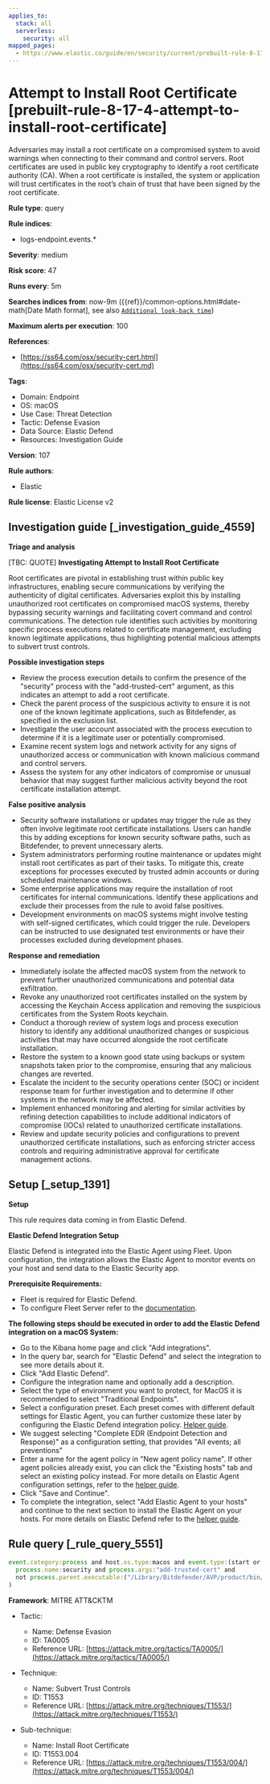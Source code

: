 ```yaml
---
applies_to:
  stack: all
  serverless:
    security: all
mapped_pages:
  - https://www.elastic.co/guide/en/security/current/prebuilt-rule-8-17-4-attempt-to-install-root-certificate.html
---
```


# Attempt to Install Root Certificate [prebuilt-rule-8-17-4-attempt-to-install-root-certificate]

Adversaries may install a root certificate on a compromised system to avoid warnings when connecting to their command and control servers. Root certificates are used in public key cryptography to identify a root certificate authority (CA). When a root certificate is installed, the system or application will trust certificates in the root’s chain of trust that have been signed by the root certificate.

**Rule type**: query

**Rule indices**:

* logs-endpoint.events.*

**Severity**: medium

**Risk score**: 47

**Runs every**: 5m

**Searches indices from**: now-9m ({{ref}}/common-options.html#date-math[Date Math format], see also [`Additional look-back time`](docs-content://solutions/security/detect-and-alert/create-detection-rule.md#rule-schedule))

**Maximum alerts per execution**: 100

**References**:

* [https://ss64.com/osx/security-cert.html](https://ss64.com/osx/security-cert.md)

**Tags**:

* Domain: Endpoint
* OS: macOS
* Use Case: Threat Detection
* Tactic: Defense Evasion
* Data Source: Elastic Defend
* Resources: Investigation Guide

**Version**: 107

**Rule authors**:

* Elastic

**Rule license**: Elastic License v2

## Investigation guide [_investigation_guide_4559]

**Triage and analysis**

[TBC: QUOTE]
**Investigating Attempt to Install Root Certificate**

Root certificates are pivotal in establishing trust within public key infrastructures, enabling secure communications by verifying the authenticity of digital certificates. Adversaries exploit this by installing unauthorized root certificates on compromised macOS systems, thereby bypassing security warnings and facilitating covert command and control communications. The detection rule identifies such activities by monitoring specific process executions related to certificate management, excluding known legitimate applications, thus highlighting potential malicious attempts to subvert trust controls.

**Possible investigation steps**

* Review the process execution details to confirm the presence of the "security" process with the "add-trusted-cert" argument, as this indicates an attempt to add a root certificate.
* Check the parent process of the suspicious activity to ensure it is not one of the known legitimate applications, such as Bitdefender, as specified in the exclusion list.
* Investigate the user account associated with the process execution to determine if it is a legitimate user or potentially compromised.
* Examine recent system logs and network activity for any signs of unauthorized access or communication with known malicious command and control servers.
* Assess the system for any other indicators of compromise or unusual behavior that may suggest further malicious activity beyond the root certificate installation attempt.

**False positive analysis**

* Security software installations or updates may trigger the rule as they often involve legitimate root certificate installations. Users can handle this by adding exceptions for known security software paths, such as Bitdefender, to prevent unnecessary alerts.
* System administrators performing routine maintenance or updates might install root certificates as part of their tasks. To mitigate this, create exceptions for processes executed by trusted admin accounts or during scheduled maintenance windows.
* Some enterprise applications may require the installation of root certificates for internal communications. Identify these applications and exclude their processes from the rule to avoid false positives.
* Development environments on macOS systems might involve testing with self-signed certificates, which could trigger the rule. Developers can be instructed to use designated test environments or have their processes excluded during development phases.

**Response and remediation**

* Immediately isolate the affected macOS system from the network to prevent further unauthorized communications and potential data exfiltration.
* Revoke any unauthorized root certificates installed on the system by accessing the Keychain Access application and removing the suspicious certificates from the System Roots keychain.
* Conduct a thorough review of system logs and process execution history to identify any additional unauthorized changes or suspicious activities that may have occurred alongside the root certificate installation.
* Restore the system to a known good state using backups or system snapshots taken prior to the compromise, ensuring that any malicious changes are reverted.
* Escalate the incident to the security operations center (SOC) or incident response team for further investigation and to determine if other systems in the network may be affected.
* Implement enhanced monitoring and alerting for similar activities by refining detection capabilities to include additional indicators of compromise (IOCs) related to unauthorized certificate installations.
* Review and update security policies and configurations to prevent unauthorized certificate installations, such as enforcing stricter access controls and requiring administrative approval for certificate management actions.


## Setup [_setup_1391]

**Setup**

This rule requires data coming in from Elastic Defend.

**Elastic Defend Integration Setup**

Elastic Defend is integrated into the Elastic Agent using Fleet. Upon configuration, the integration allows the Elastic Agent to monitor events on your host and send data to the Elastic Security app.

**Prerequisite Requirements:**

* Fleet is required for Elastic Defend.
* To configure Fleet Server refer to the [documentation](docs-content://reference/ingestion-tools/fleet/fleet-server.md).

**The following steps should be executed in order to add the Elastic Defend integration on a macOS System:**

* Go to the Kibana home page and click "Add integrations".
* In the query bar, search for "Elastic Defend" and select the integration to see more details about it.
* Click "Add Elastic Defend".
* Configure the integration name and optionally add a description.
* Select the type of environment you want to protect, for MacOS it is recommended to select "Traditional Endpoints".
* Select a configuration preset. Each preset comes with different default settings for Elastic Agent, you can further customize these later by configuring the Elastic Defend integration policy. [Helper guide](docs-content://solutions/security/configure-elastic-defend/configure-an-integration-policy-for-elastic-defend.md).
* We suggest selecting "Complete EDR (Endpoint Detection and Response)" as a configuration setting, that provides "All events; all preventions"
* Enter a name for the agent policy in "New agent policy name". If other agent policies already exist, you can click the "Existing hosts" tab and select an existing policy instead. For more details on Elastic Agent configuration settings, refer to the [helper guide](docs-content://reference/ingestion-tools/fleet/agent-policy.md).
* Click "Save and Continue".
* To complete the integration, select "Add Elastic Agent to your hosts" and continue to the next section to install the Elastic Agent on your hosts. For more details on Elastic Defend refer to the [helper guide](docs-content://solutions/security/configure-elastic-defend/install-elastic-defend.md).


## Rule query [_rule_query_5551]

```js
event.category:process and host.os.type:macos and event.type:(start or process_started) and
  process.name:security and process.args:"add-trusted-cert" and
  not process.parent.executable:("/Library/Bitdefender/AVP/product/bin/BDCoreIssues" or "/Applications/Bitdefender/SecurityNetworkInstallerApp.app/Contents/MacOS/SecurityNetworkInstallerApp"
)
```

**Framework**: MITRE ATT&CKTM

* Tactic:

    * Name: Defense Evasion
    * ID: TA0005
    * Reference URL: [https://attack.mitre.org/tactics/TA0005/](https://attack.mitre.org/tactics/TA0005/)

* Technique:

    * Name: Subvert Trust Controls
    * ID: T1553
    * Reference URL: [https://attack.mitre.org/techniques/T1553/](https://attack.mitre.org/techniques/T1553/)

* Sub-technique:

    * Name: Install Root Certificate
    * ID: T1553.004
    * Reference URL: [https://attack.mitre.org/techniques/T1553/004/](https://attack.mitre.org/techniques/T1553/004/)



